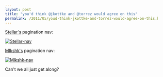 ```yaml
---
layout: post
title: "you'd think @jkottke and @torrez would agree on this"
permalink: /2011/05/youd-think-jkottke-and-torrez-would-agree-on-this.html
---
```


<p><a href="http://stellar.io/" target="_self">Stellar&#39;s</a> pagination nav:</p>
<p><a href="http://sippey.typepad.com/.a/6a00d8341c4f5f53ef015432278038970c-pi" style="display: inline;"><img alt="Stellar-nav" class="asset  asset-image at-xid-6a00d8341c4f5f53ef015432278038970c" src="https://sippey.typepad.com/.a/6a00d8341c4f5f53ef015432278038970c-500wi" title="Stellar-nav" /></a></p>
<p><a href="http://mlkshk.com/" target="_self">Mlkshk&#39;s</a> pagination nav:</p>
<p><a href="http://sippey.typepad.com/.a/6a00d8341c4f5f53ef0154322780d4970c-pi" style="display: inline;"><img alt="Mlkshk-nav" class="asset  asset-image at-xid-6a00d8341c4f5f53ef0154322780d4970c" src="https://sippey.typepad.com/.a/6a00d8341c4f5f53ef0154322780d4970c-500wi" title="Mlkshk-nav" /></a></p>
<p><a href="http://sippey.typepad.com/.a/6a00d8341c4f5f53ef0154322780d4970c-pi" style="display: inline;"></a>Can&#39;t we all just get along?</p>


